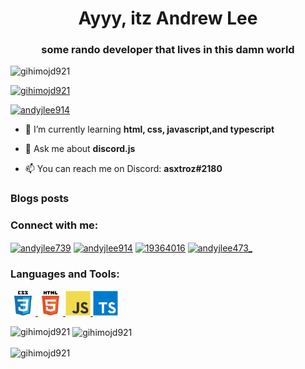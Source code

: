 <h1 align="center">Ayyy, itz Andrew Lee</h1>
<h3 align="center">some rando developer that lives in this damn world</h3>

<p align="left"> <img src="https://komarev.com/ghpvc/?username=gihimojd921&label=Profile%20views&color=0e75b6&style=flat" alt="gihimojd921" /> </p>

<p align="left"> <a href="https://github.com/ryo-ma/github-profile-trophy"><img src="https://github-profile-trophy.vercel.app/?username=gihimojd921" alt="gihimojd921" /></a> </p>

<p align="left"> <a href="https://twitter.com/andyjlee914" target="blank"><img src="https://img.shields.io/twitter/follow/andyjlee914?logo=twitter&style=for-the-badge" alt="andyjlee914" /></a> </p>

- 🌱 I’m currently learning **html, css, javascript,and typescript**

- 💬 Ask me about **discord.js**

- 📫 You can reach me on Discord: **asxtroz#2180**

### Blogs posts
<!-- BLOG-POST-LIST:START -->
<!-- BLOG-POST-LIST:END -->

<h3 align="left">Connect with me:</h3>
<p align="left">
<a href="https://dev.to/andyjlee739" target="blank"><img align="center" src="https://raw.githubusercontent.com/rahuldkjain/github-profile-readme-generator/master/src/images/icons/Social/devto.svg" alt="andyjlee739" height="30" width="40" /></a>
<a href="https://twitter.com/andyjlee914" target="blank"><img align="center" src="https://raw.githubusercontent.com/rahuldkjain/github-profile-readme-generator/master/src/images/icons/Social/twitter.svg" alt="andyjlee914" height="30" width="40" /></a>
<a href="https://stackoverflow.com/users/19364016" target="blank"><img align="center" src="https://raw.githubusercontent.com/rahuldkjain/github-profile-readme-generator/master/src/images/icons/Social/stack-overflow.svg" alt="19364016" height="30" width="40" /></a>
<a href="https://instagram.com/andyjlee473_" target="blank"><img align="center" src="https://raw.githubusercontent.com/rahuldkjain/github-profile-readme-generator/master/src/images/icons/Social/instagram.svg" alt="andyjlee473_" height="30" width="40" /></a>
</p>

<h3 align="left">Languages and Tools:</h3>
<p align="left"> <a href="https://www.w3schools.com/css/" target="_blank" rel="noreferrer"> <img src="https://raw.githubusercontent.com/devicons/devicon/master/icons/css3/css3-original-wordmark.svg" alt="css3" width="40" height="40"/> </a> <a href="https://www.w3.org/html/" target="_blank" rel="noreferrer"> <img src="https://raw.githubusercontent.com/devicons/devicon/master/icons/html5/html5-original-wordmark.svg" alt="html5" width="40" height="40"/> </a> <a href="https://developer.mozilla.org/en-US/docs/Web/JavaScript" target="_blank" rel="noreferrer"> <img src="https://raw.githubusercontent.com/devicons/devicon/master/icons/javascript/javascript-original.svg" alt="javascript" width="40" height="40"/> </a> <a href="https://www.typescriptlang.org/" target="_blank" rel="noreferrer"> <img src="https://raw.githubusercontent.com/devicons/devicon/master/icons/typescript/typescript-original.svg" alt="typescript" width="40" height="40"/> </a> </p>

<p><img align="left" src="https://github-readme-stats.vercel.app/api/top-langs?username=gihimojd921&show_icons=true&theme=dark&locale=en&layout=compact" alt="gihimojd921" /></p>

<p>&nbsp;<img align="center" src="https://github-readme-stats.vercel.app/api?username=gihimojd921&show_icons=true&theme=dark&title_color=ffffff&locale=en" alt="gihimojd921" /></p>

<p><img align="center" src="https://github-readme-streak-stats.herokuapp.com/?user=gihimojd921&theme=dark" alt="gihimojd921" /></p>
